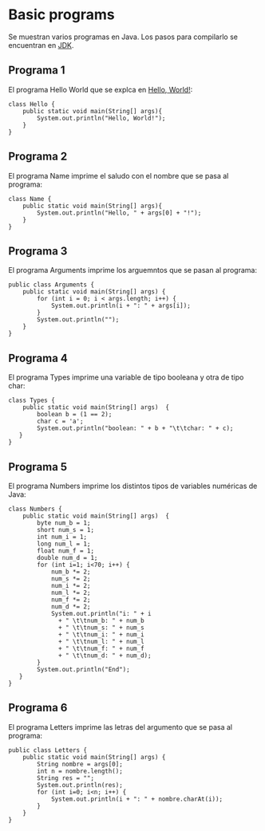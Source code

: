 # Basic programs

Se muestran varios programas en Java. Los pasos para compilarlo se encuentran en [JDK](JDK.md).

## Programa 1

El programa Hello World que se explca en [Hello, World!](Hello.md):
```
class Hello {
    public static void main(String[] args){
        System.out.println("Hello, World!");
    }
}
```

## Programa 2

El programa Name imprime el saludo con el nombre que se pasa al programa:
```
class Name {
    public static void main(String[] args){
        System.out.println("Hello, " + args[0] + "!");
    }
}
```

## Programa 3

El programa Arguments imprime los arguemntos que se pasan al programa:
```
public class Arguments {
    public static void main(String[] args) {
        for (int i = 0; i < args.length; i++) {
            System.out.println(i + ": " + args[i]);
        }
        System.out.println("");
    }
}
```

## Programa 4

El programa Types imprime una variable de tipo booleana y otra de tipo char:
```
class Types {
    public static void main(String[] args)  {
        boolean b = (1 == 2);
        char c = 'a';
        System.out.println("boolean: " + b + "\t\tchar: " + c); 
   }
}
```

## Programa 5

El programa Numbers imprime los distintos tipos de variables num&eacute;ricas de Java:
```
class Numbers {
    public static void main(String[] args)  {
        byte num_b = 1;
        short num_s = 1;
        int num_i = 1;
        long num_l = 1;
        float num_f = 1;
        double num_d = 1;
        for (int i=1; i<70; i++) {
            num_b *= 2;
            num_s *= 2;
            num_i *= 2;
            num_l *= 2;
            num_f *= 2;
            num_d *= 2;
            System.out.println("i: " + i 
              + " \t\tnum_b: " + num_b 
              + " \t\tnum_s: " + num_s 
              + " \t\tnum_i: " + num_i 
              + " \t\tnum_l: " + num_l
              + " \t\tnum_f: " + num_f
              + " \t\tnum_d: " + num_d);
        }
        System.out.println("End");
   }
}
```

## Programa 6

El programa Letters imprime las letras del argumento que se pasa al programa:
```
public class Letters {
    public static void main(String[] args) {
        String nombre = args[0];
        int n = nombre.length();
        String res = "";
        System.out.println(res);
        for (int i=0; i<n; i++) {
            System.out.println(i + ": " + nombre.charAt(i));
        }
    }
}
```
